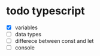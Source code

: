 # todo typescript
- [x] variables
- [ ] data types
- [ ] differece between const and let
- [ ] console
